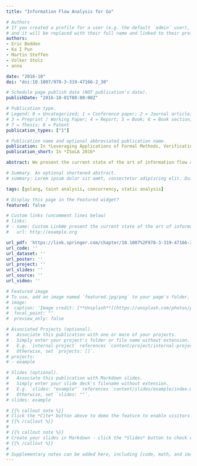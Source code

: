 ```yaml
---
title: "Information Flow Analysis for Go"

# Authors
# If you created a profile for a user (e.g. the default `admin` user), write the username (folder name) here 
# and it will be replaced with their full name and linked to their profile.
authors:
- Eric Bodden
- Ka I Pun 
- Martin Steffen
- Volker Stolz
- anna

date: "2016-10"
doi: "doi:10.1007/978-3-319-47166-2_30"

# Schedule page publish date (NOT publication's date).
publishDate: "2016-10-01T00:00:00Z"

# Publication type.
# Legend: 0 = Uncategorized; 1 = Conference paper; 2 = Journal article;
# 3 = Preprint / Working Paper; 4 = Report; 5 = Book; 6 = Book section;
# 7 = Thesis; 8 = Patent
publication_types: ["1"]

# Publication name and optional abbreviated publication name.
publication: In *Leveraging Applications of Formal Methods, Verification and Validation Foundational Techniques - 7th International Symposium*
publication_short: In *ISoLA 2016*

abstract: We present the current state of the art of information flow analyses for Go applications. Based on our findings, we discuss future directions of where static analysis information can be used at runtime to for example achieve higher precision, or optimise runtime checks. We focus specifically on outstanding language features such as closures and message-based communication via channels.

# Summary. An optional shortened abstract.
# summary: Lorem ipsum dolor sit amet, consectetur adipiscing elit. Duis posuere tellus ac convallis placerat. Proin tincidunt magna sed ex sollicitudin condimentum.

tags: [golang, taint analysis, concurrency, static analysis]

# Display this page in the Featured widget?
featured: false 

# Custom links (uncomment lines below)
# links:
# - name: Custom LinkWe present the current state of the art of information flow analyses for Go applications. Based on our findings, we discuss future directions of where static analysis information can be used at runtime to for example achieve higher precision, or optimise runtime checks. We focus specifically on outstanding language features such as closures and message-based communication via channels.
#   url: http://example.org

url_pdf: 'https://link.springer.com/chapter/10.1007%2F978-3-319-47166-2_30'
url_code: ''
url_dataset: ''
url_poster: ''
url_project: ''
url_slides: ''
url_source: ''
url_video: ''

# Featured image
# To use, add an image named `featured.jpg/png` to your page's folder. 
# image:
#  caption: 'Image credit: [**Unsplash**](https://unsplash.com/photos/pLCdAaMFLTE)'
#  focal_point: ""
#  preview_only: false

# Associated Projects (optional).
#   Associate this publication with one or more of your projects.
#   Simply enter your project's folder or file name without extension.
#   E.g. `internal-project` references `content/project/internal-project/index.md`.
#   Otherwise, set `projects: []`.
# projects:
# - example

# Slides (optional).
#   Associate this publication with Markdown slides.
#   Simply enter your slide deck's filename without extension.
#   E.g. `slides: "example"` references `content/slides/example/index.md`.
#   Otherwise, set `slides: ""`.
# slides: example

# {{% callout note %}}
# Click the *Cite* button above to demo the feature to enable visitors to import publication metadata into their reference management software.
# {{% /callout %}}
# 
# {{% callout note %}}
# Create your slides in Markdown - click the *Slides* button to check out the example.
# {{% /callout %}}
# 
# Supplementary notes can be added here, including [code, math, and images](https://wowchemy.com/docs/writing-markdown-latex/).
---
```

